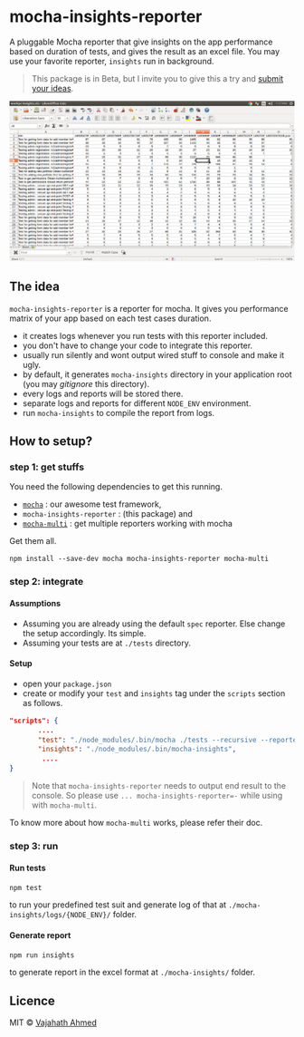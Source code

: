 # mocha-insights-reporter
A pluggable Mocha reporter that give insights on the app performance based on duration of tests, and gives the result as an excel file. You may use your favorite reporter, `insights` run in background.

> This package is in Beta, but I invite you to give this a try and [submit your ideas](https://github.com/vajahath/mocha-insights-reporter/issues).


![](./media/mocha-insights.png)

## The idea
`mocha-insights-reporter` is a reporter for mocha. It gives you performance matrix of your app based on each test cases duration.
 - it creates logs whenever you run tests with this reporter included.
 - you don't have to change your code to integrate this reporter.
 - usually run silently and wont output wired stuff to console and make it ugly.
 - by default, it generates `mocha-insights` directory in your application root (you may *gitignore* this directory).
 - every logs and reports will be stored there.
 - separate logs and reports for different `NODE_ENV` environment.
 - run `mocha-insights` to compile the report from logs.

## How to setup?

### step 1: get stuffs
You need the following dependencies to get this running.
 - [`mocha`](https://mochajs.org/) : our awesome test framework,
 - `mocha-insights-reporter` : (this package) and 
 - [`mocha-multi`](https://www.npmjs.com/package/mocha-multi) : get multiple reporters working with mocha

Get them all.
```
npm install --save-dev mocha mocha-insights-reporter mocha-multi
```

### step 2: integrate
#### Assumptions
 - Assuming you are already using the default `spec` reporter. Else change the setup accordingly. Its simple.
 - Assuming your tests are at `./tests` directory.

#### Setup
 - open your `package.json`
 - create or modify your `test` and `insights` tag under the `scripts` section as follows.
 ```json
 "scripts": {
		....
		"test": "./node_modules/.bin/mocha ./tests --recursive --reporter mocha-multi --reporter-options spec=-,mocha-insights-reporter=-",
		"insights": "./node_modules/.bin/mocha-insights",
         ....
}
 ```
> Note that `mocha-insights-reporter` needs to output end result to the console. So please use `... mocha-insights-reporter=-` while using with `mocha-multi`.

To know more about how `mocha-multi` works, please refer their doc.
### step 3: run
#### Run tests
 ```
 npm test
 ```
 to run your predefined test suit and generate log of that at `./mocha-insights/logs/{NODE_ENV}/` folder.

#### Generate report
 ```
 npm run insights
 ```
 to generate report in the excel format at `./mocha-insights/` folder.


 ## Licence

 MIT &copy; [Vajahath Ahmed](https://twitter.com/vajahath7)